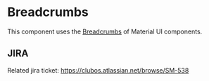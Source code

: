 # Breadcrumbs
This component uses the [Breadcrumbs](https://material-ui.com/components/breadcrumbs/) of Material UI components.

## JIRA
Related jira ticket: https://clubos.atlassian.net/browse/SM-538
